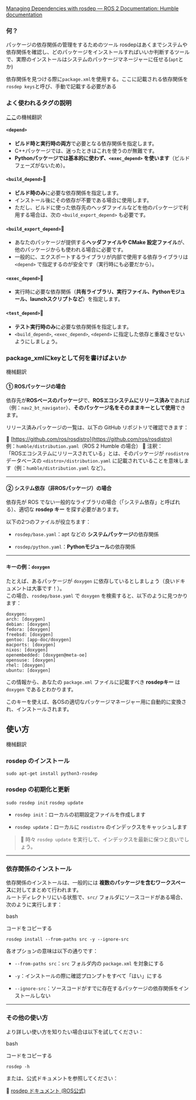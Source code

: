[Managing Dependencies with rosdep — ROS 2 Documentation: Humble documentation](https://docs.ros.org/en/humble/Tutorials/Intermediate/Rosdep.html)

### 何？
パッケージの依存関係の管理をするためのツール
rosdepはあくまでシステムや依存関係を確認し、どのパッケージをインストールすればいいか判断するツールで、実際のインストールはシステムのパッケージマネージャーに任せる(`apt`とか)

依存関係を見つける際に`package.xml`を使用する。ここに記載される依存関係を`rosdep keys`と呼び、手動で記載する必要がある


### よく使われるタグの説明
[ここ](https://docs.ros.org/en/humble/Tutorials/Intermediate/Rosdep.html)の機械翻訳
#### `<depend>`
- **ビルド時と実行時の両方**で必要となる依存関係を指定します。
- C++パッケージでは、迷ったときはこれを使うのが無難です。
- **Pythonパッケージでは基本的に使わず、`<exec_depend>` を使います**（ビルドフェーズがないため）。
#### `<build_depend>`
- **ビルド時のみ**に必要な依存関係を指定します。
- インストール後にその依存が不要である場合に使用します。
- ただし、ビルドに使った依存先のヘッダファイルなどを他のパッケージで利用する場合は、次の `<build_export_depend>` も必要です。
#### `<build_export_depend>`
- あなたのパッケージが提供する**ヘッダファイルや CMake 設定ファイル**が、他のパッケージからも使われる場合に必要です。
- 一般的に、エクスポートするライブラリが内部で使用する依存ライブラリは `<depend>` で指定するのが安全です（実行時にも必要だから）。
#### `<exec_depend>`
- 実行時に必要な依存関係（**共有ライブラリ、実行ファイル、Pythonモジュール、launchスクリプトなど**）を指定します。
#### `<test_depend>`
- **テスト実行時のみ**に必要な依存関係を指定します。
- `<build_depend>`, `<exec_depend>`, `<depend>` に指定した依存と重複させないようにしましょう。

### package_xmlにkeyとして何を書けばよいか
機械翻訳
#### ① ROSパッケージの場合

依存先が**ROSベースのパッケージ**で、**ROSエコシステムにリリース済み**であれば（例：`nav2_bt_navigator`）、**そのパッケージ名をそのままキーとして使用**できます。

リリース済みパッケージの一覧は、以下の GitHub リポジトリで確認できます：

📍 [https://github.com/ros/rosdistro](https://github.com/ros/rosdistro)  
例：`humble/distribution.yaml`（ROS 2 Humble の場合）
🔎 注釈：  
「ROSエコシステムにリリースされている」とは、そのパッケージが `rosdistro` データベースの `<distro>/distribution.yaml` に記載されていることを意味します（例：`humble/distribution.yaml` など）。

---

#### ② システム依存（非ROSパッケージ）の場合

依存先が ROS でない一般的なライブラリの場合（「システム依存」と呼ばれる）、適切な **rosdep キー** を探す必要があります。

以下の2つのファイルが役立ちます：

- `rosdep/base.yaml`：apt などの **システムパッケージ**の依存関係
    
- `rosdep/python.yaml`：**Pythonモジュール**の依存関係
    

---

#### キーの例：`doxygen`

たとえば、あるパッケージが `doxygen` に依存しているとしましょう（良いドキュメントは大事です！）。  
この場合、`rosdep/base.yaml` で `doxygen` を検索すると、以下のように見つかります：

```
doxygen:   
arch: [doxygen]   
debian: [doxygen]   
fedora: [doxygen]   
freebsd: [doxygen]   
gentoo: [app-doc/doxygen]   
macports: [doxygen]   
nixos: [doxygen]   
openembedded: [doxygen@meta-oe]  
opensuse: [doxygen]   
rhel: [doxygen]   
ubuntu: [doxygen]
```

この情報から、あなたの `package.xml` ファイルに記載すべき **rosdepキー** は `doxygen` であるとわかります。

このキーを使えば、各OSの適切なパッケージマネージャー用に自動的に変換され、インストールされます。


## 使い方
機械翻訳
### rosdep のインストール
`sudo apt-get install python3-rosdep`

### rosdep の初期化と更新

`sudo rosdep init`
`rosdep update`

- `rosdep init`：ローカルの初期設定ファイルを作成します
    
- `rosdep update`：ローカルに `rosdistro` のインデックスをキャッシュします
    

> 🔁 時々 `rosdep update` を実行して、インデックスを最新に保つと良いでしょう。

---

### 依存関係のインストール

依存関係のインストールは、一般的には **複数のパッケージを含むワークスペース**に対してまとめて行われます。  
ルートディレクトリにいる状態で、`src/` フォルダにソースコードがある場合、次のように実行します：

bash

コードをコピーする

`rosdep install --from-paths src -y --ignore-src`

各オプションの意味は以下の通りです：

- `--from-paths src`：`src` フォルダ内の `package.xml` を対象にする
    
- `-y`：インストールの際に確認プロンプトをすべて「はい」にする
    
- `--ignore-src`：ソースコードがすでに存在するパッケージの依存関係をインストールしない
    

---

### その他の使い方

より詳しい使い方を知りたい場合は以下を試してください：

bash

コードをコピーする

`rosdep -h`

または、公式ドキュメントを参照してください：

📖 [rosdep ドキュメント (ROS公式)](http://docs.ros.org/en/independent/api/rosdep/html/)